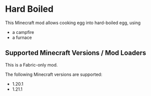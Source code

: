 # Hard Boiled

This Minecraft mod allows cooking egg into hard-boiled egg, using

- a campfire
- a furnace

## Supported Minecraft Versions / Mod Loaders

This is a Fabric-only mod.

The following Minecraft versions are supported:

- 1.20.1
- 1.21.1
